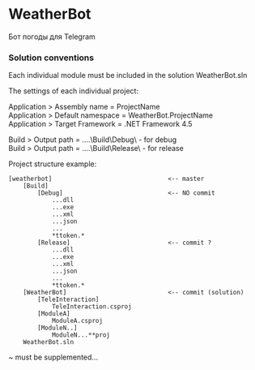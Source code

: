 # WeatherBot
Бот погоды для Telegram

### Solution conventions
Each individual module must be included in the solution WeatherBot.sln

The settings of each individual project:

Application > Assembly name     = ProjectName<br>
Application > Default namespace = WeatherBot.ProjectName<br>
Application > Target Framework  = .NET Framework 4.5

Build > Output path = ..\..\Build\Debug\   - for debug<br>
Build > Output path = ..\..\Build\Release\ - for release<br>

Project structure example:
```
[weatherbot]                                <-- master
    [Build]
        [Debug]                             <-- NO commit
            ...dll
            ...exe
            ...xml
            ...json
            ...
            *ttoken.*
        [Release]                           <-- commit ?
            ...dll
            ...exe
            ...xml
            ...json
            ...
            *ttoken.*
    [WeatherBot]                            <-- commit (solution)
        [TeleInteraction]
            TeleInteraction.csproj
        [ModuleA]
            ModuleA.csproj
        [ModuleN..]
            ModuleN...**proj
    WeatherBot.sln
```

 ~ must be supplemented...
